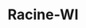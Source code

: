 ---
title: Racine-WI
slug: racine-wi
f_state:
- cms/state/wisconsin.md
f_locations:
- cms/payday-loan/advance-america-1029.md
- cms/payday-loan/advance-america-2568.md
- cms/payday-loan/american-cash-to-go-4169.md
- cms/payday-loan/cash-advance-of-wisconsin-6585.md
- cms/payday-loan/cash-store-8632.md
- cms/payday-loan/cater-4-you-9506.md
- cms/payday-loan/check-go-10020.md
- cms/payday-loan/check-cashing-corporation-of-america-10832.md
- cms/payday-loan/check-cashing-corporation-of-america-10835.md
- cms/payday-loan/check-cashing-place-of-racine-10924.md
- cms/payday-loan/check-into-cash-12636.md
- cms/payday-loan/check-into-cash-12639.md
- cms/payday-loan/check-into-cash-wisconsin-llc-13719.md
- cms/payday-loan/check-cash-advance-of-wi-14144.md
- cms/payday-loan/finding-cash-flow-incorporated-18083.md
- cms/payday-loan/girosmex-18990.md
- cms/payday-loan/girosmex-18991.md
- cms/payday-loan/laural-currency-exchange-inc-20265.md
- cms/payday-loan/lendnation-20357.md
- cms/payday-loan/national-cash-advance-22690.md
- cms/payday-loan/olympic-liquor-groceries-23238.md
- cms/payday-loan/payday-express-23894.md
- cms/payday-loan/payday-express-23895.md
- cms/payday-loan/payday-express-23896.md
- cms/payday-loan/payday-express-23897.md
- cms/payday-loan/usa-payday-loans-28454.md
- cms/payday-loan/usa-payday-loans-28456.md
- cms/payday-loan/valued-services-28498.md
updated-on: '2024-05-30T13:41:28.615Z'
created-on: '2024-05-30T13:41:28.615Z'
published-on: '2024-05-30T13:54:32.469Z'
f_city: Racine
layout: '[city].html'
tags: city
---